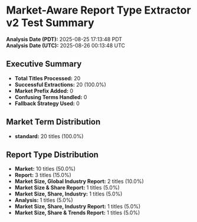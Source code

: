 # Market-Aware Report Type Extractor v2 Test Summary

**Analysis Date (PDT):** 2025-08-25 17:13:48 PDT  
**Analysis Date (UTC):** 2025-08-26 00:13:48 UTC

## Executive Summary

- **Total Titles Processed:** 20
- **Successful Extractions:** 20 (100.0%)
- **Market Prefix Added:** 0
- **Confusing Terms Handled:** 0
- **Fallback Strategy Used:** 0

## Market Term Distribution

- **standard:** 20 titles (100.0%)

## Report Type Distribution

- **Market:** 10 titles (50.0%)
- **Report:** 3 titles (15.0%)
- **Market Size, Global Industry Report:** 2 titles (10.0%)
- **Market Size & Share Report:** 1 titles (5.0%)
- **Market Size, Share, Industry:** 1 titles (5.0%)
- **Analysis:** 1 titles (5.0%)
- **Market Size, Share, Industry Report:** 1 titles (5.0%)
- **Market Size, Share & Trends Report:** 1 titles (5.0%)
